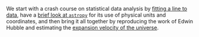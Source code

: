 We start with a crash course on statistical data analysis by [fitting a line to data](Fitting-a-line.ipynb), have a [brief look at `astropy`](Astropy-Demo.ipynb) for its use of physical units and coordinates, and then bring it all together by reproducing the work of Edwin Hubble and estimating the [expansion velocity of the universe](Hubble.ipynb).